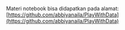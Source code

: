 Materi notebook bisa didapatkan pada alamat: [https://github.com/abbiyanaila/PlayWithData](https://github.com/abbiyanaila/PlayWithData)
